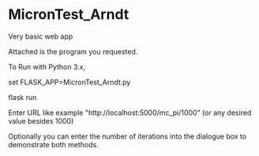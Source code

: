 # MicronTest_Arndt
Very basic web app

Attached is the program you requested. 

To Run with Python 3.x, 

set FLASK_APP=MicronTest_Arndt.py

flask run

Enter URL like example "http://localhost:5000/mc_pi/1000" (or any desired value besides 1000) 

Optionally you can enter the number of iterations into the dialogue box to demonstrate both methods. 
